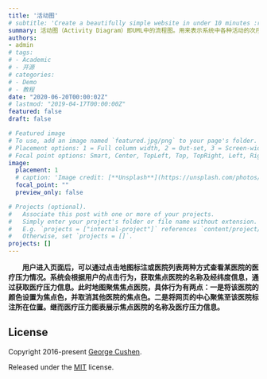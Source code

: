 ```yaml
---
title: '活动图'
# subtitle: 'Create a beautifully simple website in under 10 minutes :rocket:'
summary: 活动图（Activity Diagram）即UML中的流程图。用来表示系统中各种活动的次序。它既可用来描述用例的工作流程，也可以用来描述类中某个方法的操作行为
authors:
- admin
# tags:
# - Academic
# - 开源
# categories:
# - Demo
# - 教程
date: "2020-06-20T00:00:02Z"
# lastmod: "2019-04-17T00:00:00Z"
featured: false
draft: false

# Featured image
# To use, add an image named `featured.jpg/png` to your page's folder.
# Placement options: 1 = Full column width, 2 = Out-set, 3 = Screen-width
# Focal point options: Smart, Center, TopLeft, Top, TopRight, Left, Right, BottomLeft, Bottom, BottomRight
image:
  placement: 1
  # caption: 'Image credit: [**Unsplash**](https://unsplash.com/photos/CpkOjOcXdUY)'
  focal_point: ""
  preview_only: false

# Projects (optional).
#   Associate this post with one or more of your projects.
#   Simply enter your project's folder or file name without extension.
#   E.g. `projects = ["internal-project"]` references `content/project/deep-learning/index.md`.
#   Otherwise, set `projects = []`.
projects: []
---
```


**&emsp;&emsp;用户进入页面后，可以通过点击地图标注或医院列表两种方式查看某医院的医疗压力情况。系统会根据用户的点击行为，获取焦点医院的名称及经纬度信息，通过获取医疗压力信息。此时地图聚焦焦点医院，具体行为有两点：一是将该医院的颜色设置为焦点色，并取消其他医院的焦点色。二是将网页的中心聚焦至该医院标注所在位置。继而医疗压力图表展示焦点医院的名称及医疗压力信息。**

## License

Copyright 2016-present [George Cushen](https://georgecushen.com).

Released under the [MIT](https://github.com/gcushen/hugo-academic/blob/master/LICENSE.md) license.
